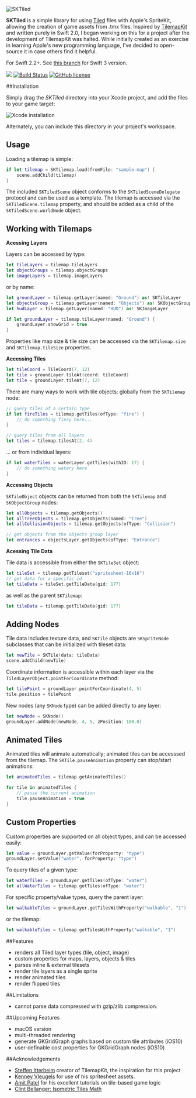 ![SKTiled](https://github.com/mfessenden/SKTiled/blob/master/docs/img/header.png)

**SKTiled** is a simple library for using [Tiled](http://www.mapeditor.org) files with Apple's SpriteKit, allowing the creation of game assets from .tmx files. Inspired by [TilemapKit](http://tilemapkit.com) and written purely in Swift 2.0, I began working on this for a project after the development of TilemapKit was halted. While initially created as an exercise in learning Apple's new programming language, I've decided to open-source it in case others find it helpful.  



For Swift 2.2+. See [this branch](https://github.com/mfessenden/SKTiled/tree/iOS10) for Swift 3 version.

![](https://img.shields.io/badge/Swift-2.3-brightgreen.svg)
[![Build Status](https://travis-ci.org/mfessenden/SKTiled.svg?branch=master)](https://travis-ci.org/mfessenden/SKTiled)
[![GitHub license](https://img.shields.io/github/license/mashape/apistatus.svg)](https://github.com/mfessenden/SKTiled/blob/master/LICENSE)

##Installation

Simply drag the *SKTiled* directory into your Xcode project, and add the files to your game target:

![Xcode installation](https://github.com/mfessenden/SKTiled/blob/master/docs/img/installation.png)


Alternately, you can include this directory in your project's workspace.

## Usage

Loading a tilemap is simple:

```swift
if let tilemap = SKTilemap.load(fromFile: "sample-map") {
    scene.addChild(tilemap)
}
```

The included `SKTiledScene` object conforms to the `SKTiledSceneDelegate` protocol and can be used as a template. The tilemap is accessed via the `SKTiledScene.tilemap` property, and should be added as a child of the `SKTiledScene.worldNode` object.


## Working with Tilemaps


**Acessing Layers**

Layers can be accessed by type:

```swift
let tileLayers = tilemap.tileLayers
let objectGroups = tilemap.objectGroups
let imageLayers = tilemap.imageLayers
```

or by name:

```swift
let groundLayer = tilemap.getLayer(named: "Ground") as! SKTileLayer
let objectsGroup = tilemap.getLayer(named: "Objects") as! SKObjectGroup
let hudLayer = tilemap.getLayer(named: "HUD") as! SKImageLayer

if let groundLayer = tilemap.tileLayer(named: "Ground") {
    groundLayer.showGrid = true
}
```

Properties like map size & tile size can be accessed via the `SKTilemap.size` and `SKTilemap.tileSize` properties.


**Accessing Tiles**

```swift
let tileCoord = TileCoord(7, 12)
let tile = groundLayer.tileAt(coord: tileCoord)
let tile = groundLayer.tileAt(7, 12)
```

There are many ways to work with tile objects; globally from the `SKTilemap` node:

```swift
// query tiles of a certain type
if let fireTiles = tilemap.getTiles(ofType: "fire") {
    // do something fiery here...
}

// query tiles from all layers
let tiles = tilemap.tilesAt(2, 4)
```

... or from individual layers:

```swift
if let waterTiles = waterLayer.getTiles(withID: 17) {
    // do something watery here
}
```

**Accessing Objects**

`SKTileObject` objects can be returned from both the `SKTilemap` and `SKObjectGroup` nodes:

```swift
let allObjects = tilemap.getObjects()
let allTreeObjects = tilemap.getObjects(named: "Tree")
let allCollisionObjects = tilemap.getObjects(ofType: "Collision")

// get objects from the objects group layer
let entrances = objectsLayer.getObjects(ofType: "Entrance")
```

**Acessing Tile Data**

Tile data is accessible from either the `SKTileSet` object:

```swift
let tileSet = tilemap.getTileset("spritesheet-16x16")
// get data for a specific id
let tileData = tileSet.getTileData(gid: 177)
```


as well as the parent `SKTilemap`:

```swift
let tileData = tilemap.getTileData(gid: 177)
```


## Adding Nodes

Tile data includes texture data, and `SKTile` objects are `SKSpriteNode` subclasses that can be initialized with tileset data:

```swift
let newTile = SKTile(data: tileData)
scene.addChild(newTile)
```

Coordinate information is accessible within each layer via the `TiledLayerObject.pointForCoordinate` method:

```swift
let tilePoint = groundLayer.pointForCoordinate(4, 5)
tile.position = tilePoint
```

New nodes (any `SKNode` type) can be added directly to any layer:


```swift
let newNode = SKNode()
groundLayer.addNode(newNode, 4, 5, zPosition: 100.0)
```

## Animated Tiles

Animated tiles will animate automatically; animated tiles can be accesssed from the tilemap. The `SKTile.pauseAnimation` property can stop/start animations:

```swift
let animatedTiles = tilemap.getAnimatedTiles()

for tile in animatedTiles {
    // pause the current animation
    tile.pauseAnimation = true
}
```

## Custom Properties

Custom properties are supported on all object types, and can be accessed easily:

```swift
let value = groundLayer.getValue(forProperty: "type")
groundLayer.setValue("water", forProperty: "type")
```

To query tiles of a given type:

```swift
let waterTiles = groundLayer.getTiles(ofType: "water")
let allWaterTiles = tilemap.getTiles(ofType: "water")
```

For specific property/value types, query the parent layer:

```swift
let walkableTiles = groundLayer.getTilesWithProperty("walkable", "1")
```

or the tilemap:

```swift
let walkableTiles = tilemap.getTilesWithProperty("walkable", "1")
```

##Features

- renders all Tiled layer types (tile, object, image)
- custom properties for maps, layers, objects & tiles
- parses inline & external tilesets
- render tile layers as a single sprite
- render animated tiles
- render flipped tiles


##Limitations

- cannot parse data compressed with gzip/zlib compression.


##Upcoming Features

- macOS version
- multi-threaded rendering
- generate GKGridGraph graphs based on custom tile attributes (iOS10)
- user-definable cost properties for GKGridGraph nodes (iOS10)


##Acknowledgements

- [Steffen Itterheim](http://www.learn-cocos2d.com) creator of TilemapKit, the inspiration for this project
- [Kenney Vleugels](http://www.kenney.nl) for use of his spritesheet assets.
- [Amit Patel](http://www-cs-students.stanford.edu/~amitp/gameprog.html) for his excellent tutorials on tile-based game logic
- [Clint Bellanger: Isometric Tiles Math](http://clintbellanger.net/articles/isometric_math/)
